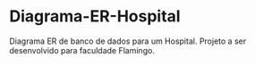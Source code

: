 # Diagrama-ER-Hospital
Diagrama ER de banco de dados para um Hospital. Projeto a ser desenvolvido para faculdade Flamingo.
